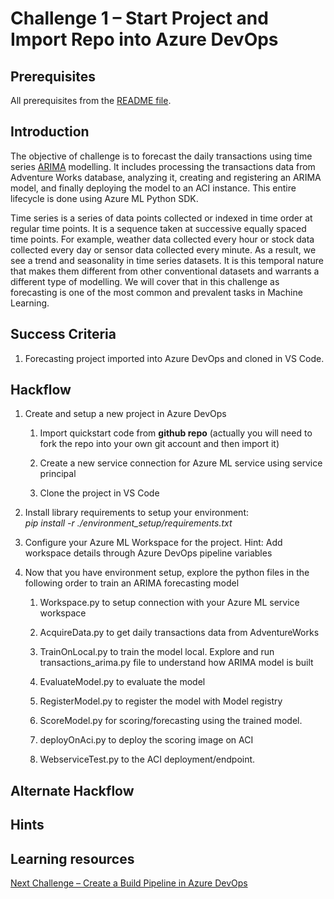 # Challenge 1 – Start Project and Import Repo into Azure DevOps 

## Prerequisites

All prerequisites from the [README file](../README.md).

## Introduction

The objective of challenge is to forecast the daily transactions using time
series
[ARIMA](https://en.wikipedia.org/wiki/Autoregressive_integrated_moving_average)
modelling. It includes processing the transactions data from Adventure Works
database, analyzing it, creating and registering an ARIMA model, and finally
deploying the model to an ACI instance. This entire lifecycle is done using
Azure ML Python SDK.

Time series is a series of data points collected or indexed in time order at
regular time points. It is a sequence taken at successive equally spaced time
points. For example, weather data collected every hour or stock data collected
every day or sensor data collected every minute. As a result, we see a trend and
seasonality in time series datasets. It is this temporal nature that makes them
different from other conventional datasets and warrants a different type of
modelling. We will cover that in this challenge as forecasting is one of the
most common and prevalent tasks in Machine Learning.

## Success Criteria

1.  Forecasting project imported into Azure DevOps and cloned in VS Code.

## Hackflow

1.  Create and setup a new project in Azure DevOps

    1.  Import quickstart code from **github repo** (actually you will need to
        fork the repo into your own git account and then import it)

    2.  Create a new service connection for Azure ML service using service
        principal
      
    3.  Clone the project in VS Code

2.  Install library requirements to setup your environment:  
    *pip install -r ./environment_setup/requirements.txt*

3.  Configure your Azure ML Workspace for the project. Hint: Add workspace
    details through Azure DevOps pipeline variables

4.  Now that you have environment setup, explore the python files in the
    following order to train an ARIMA forecasting model

    1.  Workspace.py to setup connection with your Azure ML service workspace

    2.  AcquireData.py to get daily transactions data from AdventureWorks

    3.  TrainOnLocal.py to train the model local. Explore and run
        transactions_arima.py file to understand how ARIMA model is built

    4.  EvaluateModel.py to evaluate the model

    5.  RegisterModel.py to register the model with Model registry

    6.  ScoreModel.py for scoring/forecasting using the trained model.

    7.  deployOnAci.py to deploy the scoring image on ACI

    8.  WebserviceTest.py to the ACI deployment/endpoint.

## Alternate Hackflow

## Hints

## Learning resources

[Next Challenge – Create a Build Pipeline in Azure DevOps](02-BuildPipeline.md)
